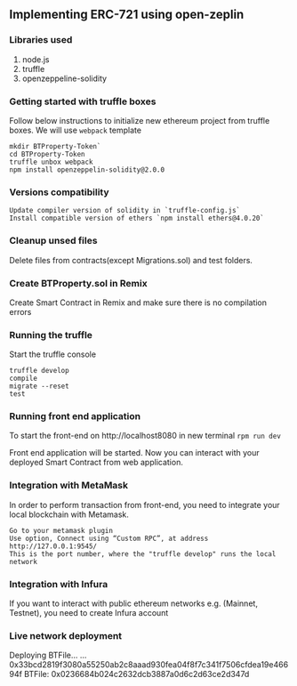 ## Implementing ERC-721 using open-zeplin

### Libraries used
1. node.js
2. truffle
3. openzeppeline-solidity

### Getting started with truffle boxes
Follow below instructions to initialize new ethereum project from truffle boxes. We will use `webpack` template
```
mkdir BTProperty-Token`
cd BTProperty-Token
truffle unbox webpack
npm install openzeppelin-solidity@2.0.0
```
### Versions compatibility
```
Update compiler version of solidity in `truffle-config.js`
Install compatible version of ethers `npm install ethers@4.0.20`
```

### Cleanup unsed files
Delete files from contracts(except Migrations.sol) and test folders.

### Create BTProperty.sol in Remix
Create Smart Contract in Remix and make sure there is no compilation errors

### Running the truffle
Start the truffle console
```
truffle develop
compile
migrate --reset
test
```
### Running front end application
To start the front-end on http://localhost8080 in new terminal
`rpm run dev`

Front end application will be started.
Now you can interact with your deployed Smart Contract from web application.

### Integration with MetaMask
In order to perform transaction from front-end, you need to integrate your local blockchain with Metamask.
```
Go to your metamask plugin
Use option, Connect using “Custom RPC”, at address http://127.0.0.1:9545/
This is the port number, where the "truffle develop" runs the local network
```

### Integration with Infura
If you want to interact with public ethereum networks e.g. (Mainnet, Testnet), you need to create Infura account

### Live network deployment
 Deploying BTFile...
  ... 0x33bcd2819f3080a55250ab2c8aaad930fea04f8f7c341f7506cfdea19e46694f
  BTFile: 0x0236684b024c2632dcb3887a0d6c2d63ce2d347d
